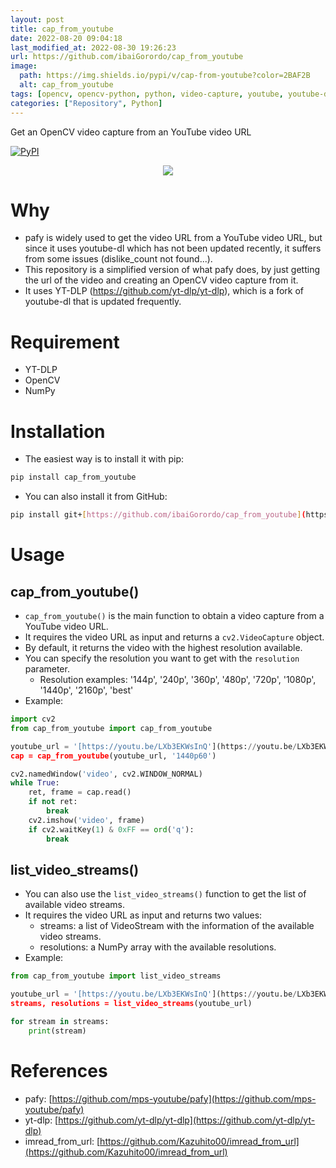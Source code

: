 ```yaml
---
layout: post
title: cap_from_youtube
date: 2022-08-20 09:04:18 
last_modified_at: 2022-08-30 19:26:23 
url: https://github.com/ibaiGorordo/cap_from_youtube
image:
  path: https://img.shields.io/pypi/v/cap-from-youtube?color=2BAF2B
  alt: cap_from_youtube
tags: [opencv, opencv-python, python, video-capture, youtube, youtube-dl, yt-dlp]
categories: ["Repository", Python]
---
```

 Get an OpenCV video capture from an YouTube video URL

[![PyPI](https://img.shields.io/pypi/v/cap-from-youtube?color=2BAF2B)](https://pypi.org/project/cap-from-youtube/)
<p align="center">
  <img src="[https://raw.githubusercontent.com/ibaiGorordo/cap_from_youtube/main/doc/img/cap_from_youtube_logo.png"](https://raw.githubusercontent.com/ibaiGorordo/cap_from_youtube/main/doc/img/cap_from_youtube_logo.png") />
</p>

# Why
- pafy is widely used to get the video URL from a YouTube video URL, but since it uses youtube-dl which has not been updated recently, it suffers from some issues (dislike_count not found...).
- This repository is a simplified version of what pafy does, by just getting the url of the video and creating an OpenCV video capture from it.
- It uses YT-DLP (https://github.com/yt-dlp/yt-dlp), which is a fork of youtube-dl that is updated frequently.

# Requirement
* YT-DLP
* OpenCV
* NumPy
 
# Installation
- The easiest way is to install it with pip:

```bash
pip install cap_from_youtube
```
- You can also install it from GitHub:

```bash
pip install git+[https://github.com/ibaiGorordo/cap_from_youtube](https://github.com/ibaiGorordo/cap_from_youtube)
```

# Usage

## cap_from_youtube()
- `cap_from_youtube()` is the main function to obtain a video capture from a YouTube video URL. 
- It requires the video URL as input and returns a `cv2.VideoCapture` object.
- By default, it returns the video with the highest resolution available.
- You can specify the resolution you want to get with the `resolution` parameter.
  - Resolution examples: '144p', '240p', '360p', '480p', '720p', '1080p', '1440p', '2160p', 'best'
- Example:

```python
import cv2
from cap_from_youtube import cap_from_youtube

youtube_url = '[https://youtu.be/LXb3EKWsInQ'](https://youtu.be/LXb3EKWsInQ')
cap = cap_from_youtube(youtube_url, '1440p60')

cv2.namedWindow('video', cv2.WINDOW_NORMAL)
while True:
    ret, frame = cap.read()
    if not ret:
        break
    cv2.imshow('video', frame)
    if cv2.waitKey(1) & 0xFF == ord('q'):
        break
```

## list_video_streams()
- You can also use the `list_video_streams()` function to get the list of available video streams.
- It requires the video URL as input and returns two values: 
  - streams: a list of VideoStream with the information of the available video streams.
  - resolutions: a NumPy array with the available resolutions.
- Example:
```python
from cap_from_youtube import list_video_streams

youtube_url = '[https://youtu.be/LXb3EKWsInQ'](https://youtu.be/LXb3EKWsInQ')
streams, resolutions = list_video_streams(youtube_url)

for stream in streams:
    print(stream)
```
 
# References
- pafy: [https://github.com/mps-youtube/pafy](https://github.com/mps-youtube/pafy)
- yt-dlp: [https://github.com/yt-dlp/yt-dlp](https://github.com/yt-dlp/yt-dlp)
- imread_from_url: [https://github.com/Kazuhito00/imread_from_url](https://github.com/Kazuhito00/imread_from_url)
